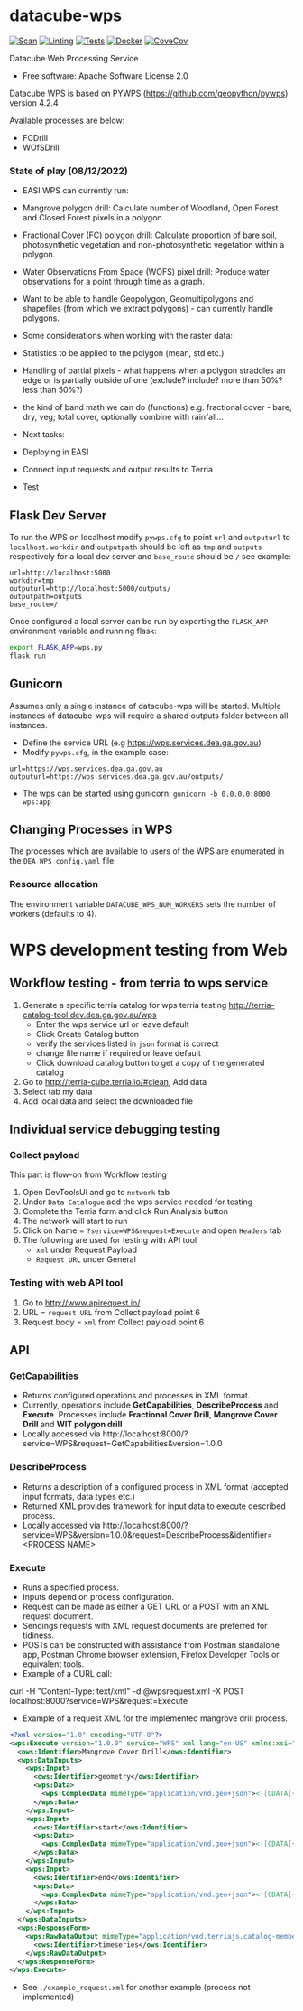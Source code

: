 # datacube-wps
[![Scan](https://github.com/opendatacube/datacube-wps/workflows/Scan/badge.svg)](https://github.com/opendatacube/datacube-wps/actions?query=workflow%3AScan)
[![Linting](https://github.com/opendatacube/datacube-wps/workflows/Linting/badge.svg)](https://github.com/opendatacube/datacube-wps/actions?query=workflow%3ALinting)
[![Tests](https://github.com/opendatacube/datacube-wps/workflows/Tests/badge.svg)](https://github.com/opendatacube/datacube-wps/actions?query=workflow%3ATests)
[![Docker](https://github.com/opendatacube/datacube-wps/workflows/Docker/badge.svg)](https://github.com/opendatacube/datacube-wps/actions?query=workflow%3ADocker)
[![CoveCov](https://codecov.io/gh/opendatacube/datacube-wps/branch/master/graph/badge.svg)](https://codecov.io/gh/opendatacube/datacube-wps)

Datacube Web Processing Service

* Free software: Apache Software License 2.0

Datacube WPS is based on PYWPS (https://github.com/geopython/pywps) version 4.2.4

Available processes are below:
* FCDrill
* WOfSDrill

### State of play (08/12/2022)
- EASI WPS can currently run:
 - Mangrove polygon drill: Calculate number of Woodland, Open Forest and Closed Forest pixels in a polygon
 - Fractional Cover (FC) polygon drill: Calculate proportion of bare soil, photosynthetic vegetation and non-photosynthetic vegetation within a polygon.
 - Water Observations From Space (WOFS) pixel drill: Produce water observations for a point through time as a graph.
- Want to be able to handle Geopolygon, Geomultipolygons and shapefiles (from which we extract polygons) - can currently handle polygons.

- Some considerations when working with the raster data:
 - Statistics to be applied to the polygon (mean, std etc.)
 - Handling of partial pixels - what happens when a polygon straddles an edge or is partially outside of one (exclude? include? more than 50%? less than 50%?)
 - the kind of band math we can do (functions) e.g. fractional cover - bare, dry, veg; total cover, optionally combine with rainfall...

- Next tasks:
 - Deploying in EASI
 - Connect input requests and output results to Terria
 - Test


## Flask Dev Server

To run the WPS on localhost modify `pywps.cfg` to point `url` and `outputurl` to `localhost`. `workdir` and `outputpath` should be left as `tmp` and `outputs` respectively for a local dev server and `base_route` should be `/` see example:
```
url=http://localhost:5000
workdir=tmp
outputurl=http://localhost:5000/outputs/
outputpath=outputs
base_route=/
```

Once configured a local server can be run by exporting the `FLASK_APP` environment variable and running flask:

```bash
export FLASK_APP=wps.py
flask run
```

## Gunicorn
Assumes only a single instance of datacube-wps will be started. Multiple instances of datacube-wps will require a shared outputs folder between all instances.

* Define the service URL (e.g https://wps.services.dea.ga.gov.au)
* Modify `pywps.cfg`, in the example case:
```
url=https://wps.services.dea.ga.gov.au
outputurl=https://wps.services.dea.ga.gov.au/outputs/
```
* The wps can be started using gunicorn: `gunicorn -b 0.0.0.0:8000 wps:app`

## Changing Processes in WPS
The processes which are available to users of the WPS are enumerated in the `DEA_WPS_config.yaml` file.

### Resource allocation
The environment variable `DATACUBE_WPS_NUM_WORKERS` sets the number of workers (defaults to 4).

# WPS development testing from Web
## Workflow testing - from terria to wps service
1. Generate a specific terria catalog for wps terria testing http://terria-catalog-tool.dev.dea.ga.gov.au/wps
   - Enter the wps service url or leave default
   - Click Create Catalog button
   - verify the services listed in `json` format is correct
   - change file name if required or leave default
   - Click download catalog button to get a copy of the generated catalog
2. Go to http://terria-cube.terria.io/#clean, Add data
3. Select tab my data
4. Add local data and select the downloaded file

## Individual service debugging testing
### Collect payload
This part is flow-on from Workflow testing
1. Open DevToolsUI and go to `network` tab
2. Under `Data Catalogue` add the wps service needed for testing
3. Complete the Terria form and click Run Analysis button
4. The network will start to run
5. Click on Name = `?service=WPS&request=Execute` and open `Headers` tab
6. The following are used for testing with API tool
   - `xml` under Request Payload
   - `Request URL` under General
### Testing with web API tool
1. Go to http://www.apirequest.io/
2. URL = `request URL` from Collect payload point 6
3. Request body = `xml` from Collect payload point 6

## API
### GetCapabilities
- Returns configured operations and processes in XML format.
- Currently, operations include **GetCapabilities**, **DescribeProcess** and **Execute**. Processes include **Fractional Cover Drill**, **Mangrove Cover Drill** and **WIT polygon drill**
- Locally accessed via http://localhost:8000/?service=WPS&request=GetCapabilities&version=1.0.0

### DescribeProcess
- Returns a description of a configured process in XML format (accepted input formats, data types etc.)
- Returned XML provides framework for input data to execute described process.
- Locally accessed via http://localhost:8000/?service=WPS&version=1.0.0&request=DescribeProcess&identifier=&lt;PROCESS NAME&gt;

### Execute
- Runs a specified process.
- Inputs depend on process configuration.
- Request can be made as either a GET URL or a POST with an XML request document.
- Sendings requests with XML request documents are preferred for tidiness.
- POSTs can be constructed with assistance from Postman standalone app, Postman Chrome browser extension, Firefox Developer Tools or equivalent tools.
- Example of a CURL call:

curl -H "Content-Type: text/xml" -d @wpsrequest.xml -X POST localhost:8000?service=WPS&request=Execute

- Example of a request XML for the implemented mangrove drill process.

```xml
<?xml version="1.0" encoding="UTF-8"?>
<wps:Execute version="1.0.0" service="WPS" xml:lang="en-US" xmlns:xsi="http://www.w3.org/2001/XMLSchema-instance" xmlns="http://www.opengis.net/wps/1.0.0" xmlns:wfs="http://www.opengis.net/wfs" xmlns:wps="http://www.opengis.net/wps/1.0.0" xmlns:ows="http://www.opengis.net/ows/1.1" xmlns:gml="http://www.opengis.net/gml" xmlns:ogc="http://www.opengis.net/ogc" xmlns:wcs="http://www.opengis.net/wcs/1.1.1" xmlns:xlink="http://www.w3.org/1999/xlink" xsi:schemaLocation="http://www.opengis.net/wps/1.0.0 ../wpsDescribeProcess_response.xsd">
  <ows:Identifier>Mangrove Cover Drill</ows:Identifier>
  <wps:DataInputs>
    <wps:Input>
      <ows:Identifier>geometry</ows:Identifier>
      <wps:Data>
        <wps:ComplexData mimeType="application/vnd.geo+json"><![CDATA[{"features": [{"geometry": {"type": "Polygon", "coordinates": [[[153.1, -27.4], [153.3, -27.4], [153.3, -27.2], [153.1, -27.2], [153.1, -27.4]]]}, "crs": "EPSG:4326"}]}]]></wps:ComplexData>
      </wps:Data>
    </wps:Input>
    <wps:Input>
      <ows:Identifier>start</ows:Identifier>
      <wps:Data>
        <wps:ComplexData mimeType="application/vnd.geo+json"><![CDATA[{"properties": {"timestamp": {"date-time": "2019-01-01"}}}]]></wps:ComplexData>
      </wps:Data>
    </wps:Input>
    <wps:Input>
      <ows:Identifier>end</ows:Identifier>
      <wps:Data>
        <wps:ComplexData mimeType="application/vnd.geo+json"><![CDATA[{"properties": {"timestamp": {"date-time": "2019-03-01"}}}]]></wps:ComplexData>
      </wps:Data>
    </wps:Input>
  </wps:DataInputs>
  <wps:ResponseForm>
    <wps:RawDataOutput mimeType="application/vnd.terriajs.catalog-member+json">
      <ows:Identifier>timeseries</ows:Identifier>
    </wps:RawDataOutput>
  </wps:ResponseForm>
</wps:Execute>
```

- See `./example_request.xml` for another example (process not implemented)
